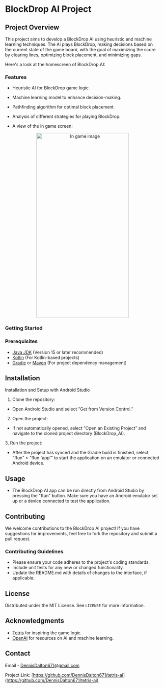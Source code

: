 # BlockDrop AI Project

## Project Overview

This project aims to develop a BlockDrop AI using heuristic and machine learning techniques. The AI plays BlockDrop, making decisions based on the current state of the game board, 
with the goal of maximizing the score by clearing lines, optimizing block placement, and minimizing gaps. 

Here's a look at the homescreen of BlockDrop AI:

### Features

- Heuristic AI for BlockDrop game logic.

- Machine learning model to enhance decision-making.

- Pathfinding algorithm for optimal block placement.

- Analysis of different strategies for playing BlockDrop.

- A view of the in game screen:

<div align="center">
  <img src = "https://github.com/DennisDalton671/Tetris_AI/blob/master/Images/Tetris_Game.jpg" alt = "In game image" width = "300" height = "600">
</div>

### Getting Started

### Prerequisites

- [Java JDK](https://www.oracle.com/java/technologies/javase-jdk15-downloads.html) (Version 15 or later recommended)
- [Kotlin](https://kotlinlang.org/) (For Kotlin-based projects)
- [Gradle](https://gradle.org/) or [Maven](https://maven.apache.org/) (For project dependency management)

## Installation

Installation and Setup with Android Studio

1. Clone the repository:

- Open Android Studio and select "Get from Version Control."

2. Open the project:

- If not automatically opened, select "Open an Existing Project" and navigate to the cloned project directory (BlockDrop_AI).

3, Run the project:

- After the project has synced and the Gradle build is finished, select "Run" > "Run 'app'" to start the application on an emulator or connected Android device.

## Usage

- The BlockDrop AI app can be run directly from Android Studio by pressing the "Run" button. Make sure you have an Android emulator set up or a device connected to test the application.

## Contributing

We welcome contributions to the BlockDrop AI project! If you have suggestions for improvements, feel free to fork the repository and submit a pull request.

### Contributing Guidelines

- Please ensure your code adheres to the project's coding standards.
- Include unit tests for any new or changed functionality.
- Update the README.md with details of changes to the interface, if applicable.

## License

Distributed under the MIT License. See `LICENSE` for more information.

## Acknowledgments

- [Tetris](https://tetris.com/) for inspiring the game logic.
- [OpenAI](https://openai.com/) for resources on AI and machine learning.

## Contact

Email - DennisDalton671@gmail.com

Project Link: [https://github.com/DennisDalton671/tetris-ai](https://github.com/DennisDalton671/tetris-ai)
